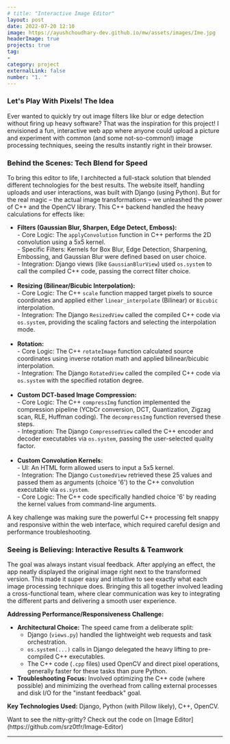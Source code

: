 ```yaml
---
# title: "Interactive Image Editor"
layout: post
date: 2022-07-20 12:10
image: https://ayushchoudhary-dev.github.io/mw/assets/images/Ime.jpg
headerImage: true
projects: true
tag:
- 
category: project
externalLink: false
number: "1. "
---
```


<h3>Let's Play With Pixels! The Idea</h3>
<p>Ever wanted to quickly try out image filters like blur or edge detection without firing up heavy software? That was the inspiration for this project! I envisioned a fun, interactive web app where anyone could upload a picture and experiment with common (and some not-so-common!) image processing techniques, seeing the results instantly right in their browser.</p>

<h3>Behind the Scenes: Tech Blend for Speed</h3>
<p>
To bring this editor to life, I architected a full-stack solution that blended different technologies for the best results. The website itself, handling uploads and user interactions, was built with Django (using Python). But for the real magic – the actual image transformations – we unleashed the power of C++ and the OpenCV library. This C++ backend handled the heavy calculations for effects like:
</p>
<ul>
    <li>
        <strong>Filters (Gaussian Blur, Sharpen, Edge Detect, Emboss):</strong><br>
        - Core Logic: The <code>applyConvolution</code> function in C++ performs the 2D convolution using a 5x5 kernel.<br>
        - Specific Filters: Kernels for Box Blur, Edge Detection, Sharpening, Embossing, and Gaussian Blur were defined based on user choice.<br>
        - Integration: Django views (like <code>GaussianBlurView</code>) used <code>os.system</code> to call the compiled C++ code, passing the correct filter choice.
    </li>
    <br>
    <li>
        <strong>Resizing (Bilinear/Bicubic Interpolation):</strong><br>
        - Core Logic: The C++ <code>scale</code> function mapped target pixels to source coordinates and applied either <code>linear_interpolate</code> (Bilinear) or <code>Bicubic</code> interpolation.<br>
        - Integration: The Django <code>ResizedView</code> called the compiled C++ code via <code>os.system</code>, providing the scaling factors and selecting the interpolation mode.
    </li>
    <br>
    <li>
        <strong>Rotation:</strong><br>
        - Core Logic: The C++ <code>rotateImage</code> function calculated source coordinates using inverse rotation math and applied bilinear/bicubic interpolation.<br>
        - Integration: The Django <code>RotatedView</code> called the compiled C++ code via <code>os.system</code> with the specified rotation degree.
    </li>
    <br>
    <li>
        <strong>Custom DCT-based Image Compression:</strong><br>
        - Core Logic: The C++ <code>compressImg</code> function implemented the compression pipeline (YCbCr conversion, DCT, Quantization, Zigzag scan, RLE, Huffman coding). The <code>decompressImg</code> function reversed these steps.<br>
        - Integration: The Django <code>CompressedView</code> called the C++ encoder and decoder executables via <code>os.system</code>, passing the user-selected quality factor.
    </li>
    <br>
    <li>
        <strong>Custom Convolution Kernels:</strong><br>
        - UI: An HTML form allowed users to input a 5x5 kernel.<br>
        - Integration: The Django <code>CustomedView</code> retrieved these 25 values and passed them as arguments (choice '6') to the C++ convolution executable via <code>os.system</code>.<br>
        - Core Logic: The C++ code specifically handled choice '6' by reading the kernel values from command-line arguments.
    </li>
</ul>
<p>
A key challenge was making sure the powerful C++ processing felt snappy and responsive within the web interface, which required careful design and performance troubleshooting.
</p>

<h3>Seeing is Believing: Interactive Results & Teamwork</h3>
<p>The goal was always instant visual feedback. After applying an effect, the app neatly displayed the original image right next to the transformed version. This made it super easy and intuitive to see exactly what each image processing technique does. Bringing this all together involved leading a cross-functional team, where clear communication was key to integrating the different parts and delivering a smooth user experience.</p>

<p><strong>Addressing Performance/Responsiveness Challenge:</strong></p>
<ul>
    <li><strong>Architectural Choice:</strong> The speed came from a deliberate split:
        <ul>
            <li>Django (<code>views.py</code>) handled the lightweight web requests and task orchestration.</li>
            <li><code>os.system(...)</code> calls in Django delegated the heavy lifting to pre-compiled C++ executables.</li>
            <li>The C++ code (<code>.cpp</code> files) used OpenCV and direct pixel operations, generally faster for these tasks than pure Python.</li>
        </ul>
    </li>
    <li><strong>Troubleshooting Focus:</strong> Involved optimizing the C++ code (where possible) and minimizing the overhead from calling external processes and disk I/O for the "instant feedback" goal.</li>
</ul>

<p><strong>Key Technologies Used:</strong> Django, Python (with Pillow likely), C++, OpenCV.</p>
Want to see the nitty-gritty? Check out the code on
[Image Editor](https://github.com/srz0tfr/Image-Editor)
<hr class="rounded">

